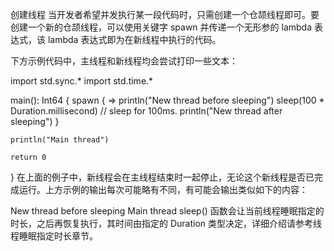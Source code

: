 创建线程
当开发者希望并发执行某一段代码时，只需创建一个仓颉线程即可。要创建一个新的仓颉线程，可以使用关键字 spawn 并传递一个无形参的 lambda 表达式，该 lambda 表达式即为在新线程中执行的代码。

下方示例代码中，主线程和新线程均会尝试打印一些文本：

import std.sync.*
import std.time.*

main(): Int64 {
    spawn { =>
        println("New thread before sleeping")
        sleep(100 * Duration.millisecond) // sleep for 100ms.
        println("New thread after sleeping")
    }

    println("Main thread")

    return 0
}
在上面的例子中，新线程会在主线程结束时一起停止，无论这个新线程是否已完成运行。上方示例的输出每次可能略有不同，有可能会输出类似如下的内容：

New thread before sleeping
Main thread
sleep() 函数会让当前线程睡眠指定的时长，之后再恢复执行，其时间由指定的 Duration 类型决定，详细介绍请参考线程睡眠指定时长章节。